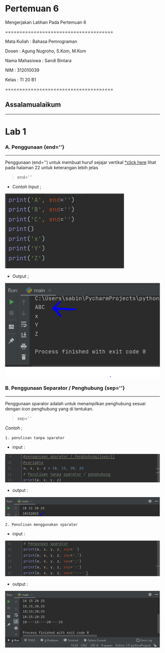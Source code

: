 # Pertemuan 6
Mengerjakan  Latihan  Pada Pertemuan 6

======================================

Mata Kuliah	: Bahasa Pemrograman

Dosen		: Agung Nugroho, S.Kom, M.Kom

Nama Mahasiswa	: Sandi Bintara

NIM		: 312010039

Kelas		: TI 20 B1

======================================

## Assalamualaikum
---

# Lab 1

### A. Penggunaan {end=''}
---
Penggunaan (end='') untuk membuat huruf sejajar vertikal [*click here](https://core.ac.uk/download/pdf/45375438.pdf) lihat pada halaman 22 untuk keterangan lebih jelas

> end=' '

* Contoh Input ;

![end=.PNG](foto/end=.PNG)

* Output ;

![hasilend=.PNG](foto/hasilend=.PNG)

### B. Penggunaan Separator / Penghubung {sep=''}
---
Penggunaan sparator adalah untuk menampilkan penghubung sesuai dengan icon penghubung yang di tentukan.

> sep=' '

_Contoh ;_

`1. penulisan tanpa sparator`

* input :

![nosep=.PNG](foto/nosep=.PNG)

* output :

![hslnosep=.PNG](foto/hslnosep=.PNG)

`2. Penulisan menggunakan sparator`

* input :

![sep=.PNG](foto/sep=.PNG)

* output :

![hslsep=.PNG](foto/hslsep=.PNG)


